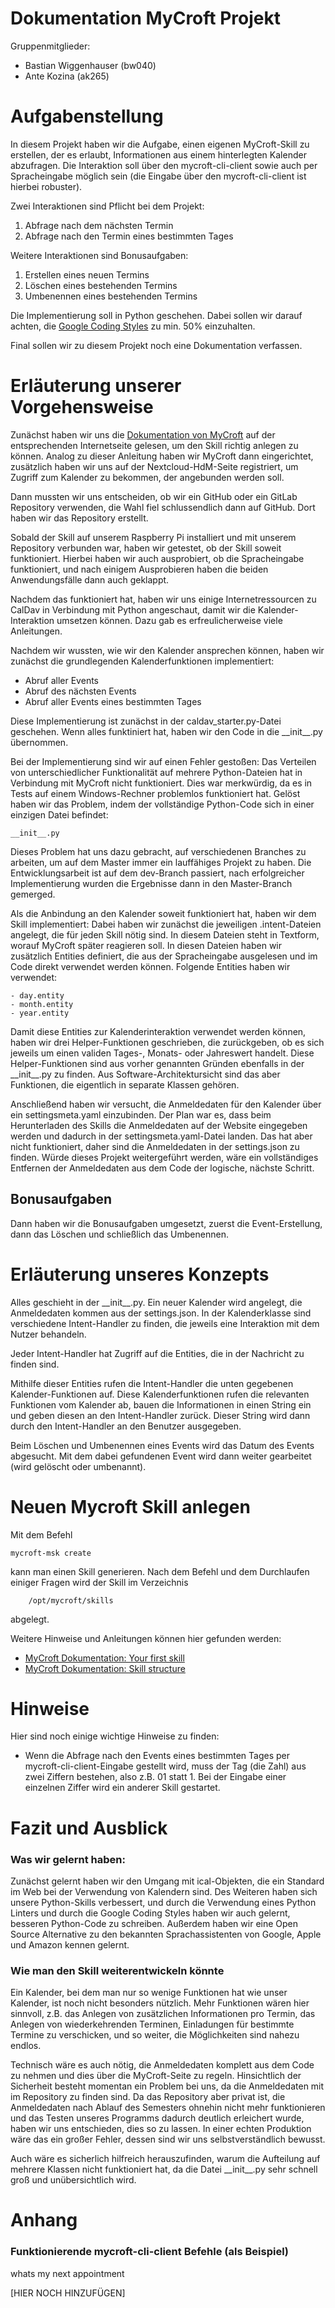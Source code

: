# Dokumentation MyCroft Projekt 

Gruppenmitglieder: 
- Bastian Wiggenhauser (bw040) 
- Ante Kozina (ak265)

# Aufgabenstellung
In diesem Projekt haben wir die Aufgabe, einen eigenen MyCroft-Skill zu erstellen, der es erlaubt, Informationen aus einem hinterlegten Kalender abzufragen. Die Interaktion soll über den mycroft-cli-client sowie auch per Spracheingabe möglich sein (die Eingabe über den mycroft-cli-client ist hierbei robuster).

Zwei Interaktionen sind Pflicht bei dem Projekt:
1. Abfrage nach dem nächsten Termin
1. Abfrage nach den Termin eines bestimmten Tages

Weitere Interaktionen sind Bonusaufgaben:
1. Erstellen eines neuen Termins
1. Löschen eines bestehenden Termins
1. Umbenennen eines bestehenden Termins

Die Implementierung soll in Python geschehen. Dabei sollen wir darauf achten, die [Google Coding Styles](https://google.github.io/styleguide/pyguide.html) zu min. 50% einzuhalten.

Final sollen wir zu diesem Projekt noch eine Dokumentation verfassen.

# Erläuterung unserer Vorgehensweise
Zunächst haben wir uns die [Dokumentation von MyCroft](https://mycroft-ai.gitbook.io/docs/skill-development/introduction/your-first-skill) auf der entsprechenden Internetseite gelesen, um den Skill richtig anlegen zu können. Analog zu dieser Anleitung haben wir MyCroft dann eingerichtet, zusätzlich haben wir uns auf der Nextcloud-HdM-Seite registriert, um Zugriff zum Kalender zu bekommen, der angebunden werden soll.

Dann mussten wir uns entscheiden, ob wir ein GitHub oder ein GitLab Repository verwenden, die Wahl fiel schlussendlich dann auf GitHub. Dort haben wir das Repository erstellt.

Sobald der Skill auf unserem Raspberry Pi installiert und mit unserem Repository verbunden war, haben wir getestet, ob der Skill soweit funktioniert. Hierbei haben wir auch ausprobiert, ob die Spracheingabe funktioniert, und nach einigem Ausprobieren haben die beiden Anwendungsfälle dann auch geklappt.

Nachdem das funktioniert hat, haben wir uns einige Internetressourcen zu CalDav in Verbindung mit Python angeschaut, damit wir die Kalender-Interaktion umsetzen können. Dazu gab es erfreulicherweise viele Anleitungen.

Nachdem wir wussten, wie wir den Kalender ansprechen können, haben wir zunächst die grundlegenden Kalenderfunktionen implementiert:
- Abruf aller Events
- Abruf des nächsten Events
- Abruf aller Events eines bestimmten Tages

Diese Implementierung ist zunächst in der caldav_starter.py-Datei geschehen. Wenn alles funktiniert hat, haben wir den Code in die \_\_init__.py übernommen.

Bei der Implementierung sind wir auf einen Fehler gestoßen: Das Verteilen von unterschiedlicher Funktionalität auf mehrere Python-Dateien hat in Verbindung mit MyCroft nicht funktioniert. Dies war merkwürdig, da es in Tests auf einem Windows-Rechner problemlos funktioniert hat. Gelöst haben wir das Problem, indem der vollständige Python-Code sich in einer einzigen Datei befindet: 

    __init__.py

Dieses Problem hat uns dazu gebracht, auf verschiedenen Branches zu arbeiten, um auf dem Master immer ein lauffähiges Projekt zu haben. Die Entwicklungsarbeit ist auf dem dev-Branch passiert, nach erfolgreicher Implementierung wurden die Ergebnisse dann in den Master-Branch gemerged.

Als die Anbindung an den Kalender soweit funktioniert hat, haben wir dem Skill implementiert: Dabei haben wir zunächst die jeweiligen .intent-Dateien angelegt, die für jeden Skill nötig sind. In diesem Dateien steht in Textform, worauf MyCroft später reagieren soll. In diesen Dateien haben wir zusätzlich Entities definiert, die aus der Spracheingabe ausgelesen und im Code direkt verwendet werden können.
Folgende Entities haben wir verwendet:
    
    - day.entity
    - month.entity
    - year.entity

Damit diese Entities zur Kalenderinteraktion verwendet werden können, haben wir drei Helper-Funktionen geschrieben, die zurückgeben, ob es sich jeweils um einen validen Tages-, Monats- oder Jahreswert handelt. Diese Helper-Funktionen sind aus vorher genannten Gründen ebenfalls in der \_\_init__.py zu finden. Aus Software-Architektursicht sind das aber Funktionen, die eigentlich in separate Klassen gehören.

Anschließend haben wir versucht, die Anmeldedaten für den Kalender über ein settingsmeta.yaml einzubinden. Der Plan war es, dass beim Herunterladen des Skills die Anmeldedaten auf der Website eingegeben werden und dadurch in der settingsmeta.yaml-Datei landen. Das hat aber nicht funktioniert, daher sind die Anmeldedaten in der settings.json zu finden. Würde dieses Projekt weitergeführt werden, wäre ein vollständiges Entfernen der Anmeldedaten aus dem Code der logische, nächste Schritt.

## Bonusaufgaben
Dann haben wir die Bonusaufgaben umgesetzt, zuerst die Event-Erstellung, dann das Löschen und schließlich das Umbenennen.


# Erläuterung unseres Konzepts
Alles geschieht in der \_\_init__.py. Ein neuer Kalender wird angelegt, die Anmeldedaten kommen aus der settings.json. In der Kalenderklasse sind verschiedene Intent-Handler zu finden, die jeweils eine Interaktion mit dem Nutzer behandeln.

Jeder Intent-Handler hat Zugriff auf die Entities, die in der Nachricht zu finden sind.

Mithilfe dieser Entities rufen die Intent-Handler die unten gegebenen Kalender-Funktionen auf. Diese Kalenderfunktionen rufen die relevanten Funktionen vom Kalender ab, bauen die Informationen in einen String ein und geben diesen an den Intent-Handler zurück.
Dieser String wird dann durch den Intent-Handler an den Benutzer ausgegeben.

Beim Löschen und Umbenennen eines Events wird das Datum des Events abgesucht. Mit dem dabei gefundenen Event wird dann weiter gearbeitet (wird gelöscht oder umbenannt).


# Neuen Mycroft Skill anlegen
Mit dem Befehl

    mycroft-msk create

kann man einen Skill generieren.
Nach dem Befehl und dem Durchlaufen einiger Fragen wird der Skill im Verzeichnis 
        
        /opt/mycroft/skills 
        
abgelegt.

Weitere Hinweise und Anleitungen können hier gefunden werden:
- [MyCroft Dokumentation: Your first skill](https://mycroft-ai.gitbook.io/docs/skill-development/introduction/your-first-skill)
- [MyCroft Dokumentation: Skill structure](https://mycroft-ai.gitbook.io/docs/skill-development/skill-structure)

# Hinweise
Hier sind noch einige wichtige Hinweise zu finden:
- Wenn die Abfrage nach den Events eines bestimmten Tages per mycroft-cli-client-Eingabe gestellt wird, muss der Tag (die Zahl) aus zwei Ziffern bestehen, also z.B. 01 statt 1. Bei der Eingabe einer einzelnen Ziffer wird ein anderer Skill gestartet.

# Fazit und Ausblick

### Was wir gelernt haben:
Zunächst gelernt haben wir den Umgang mit ical-Objekten, die ein Standard im Web bei der Verwendung von Kalendern sind. Des Weiteren haben sich unsere Python-Skills verbessert, und durch die Verwendung eines Python Linters und durch die Google Coding Styles haben wir auch gelernt, besseren Python-Code zu schreiben. Außerdem haben wir eine Open Source Alternative zu den bekannten Sprachassistenten von Google, Apple und Amazon kennen gelernt.

### Wie man den Skill weiterentwickeln könnte
Ein Kalender, bei dem man nur so wenige Funktionen hat wie unser Kalender, ist noch nicht besonders nützlich. Mehr Funktionen wären hier sinnvoll, z.B. das Anlegen von zusätzlichen Informationen pro Termin, das Anlegen von wiederkehrenden Terminen, Einladungen für bestimmte Termine zu verschicken, und so weiter, die Möglichkeiten sind nahezu endlos.

Technisch wäre es auch nötig, die Anmeldedaten komplett aus dem Code zu nehmen und dies über die MyCroft-Seite zu regeln. Hinsichtlich der Sicherheit besteht momentan ein Problem bei uns, da die Anmeldedaten mit im Repository zu finden sind. Da das Repository aber privat ist, die Anmeldedaten nach Ablauf des Semesters ohnehin nicht mehr funktionieren und das Testen unseres Programms dadurch deutlich erleichert wurde, haben wir uns entschieden, dies so zu lassen. In einer echten Produktion wäre das ein großer Fehler, dessen sind wir uns selbstverständlich bewusst.

Auch wäre es sicherlich hilfreich herauszufinden, warum die Aufteilung auf mehrere Klassen nicht funktioniert hat, da die Datei \_\_init__.py sehr schnell groß und unübersichtlich wird.

# Anhang
### Funktionierende mycroft-cli-client Befehle (als Beispiel)
whats my next appointment

[HIER NOCH HINZUFÜGEN]